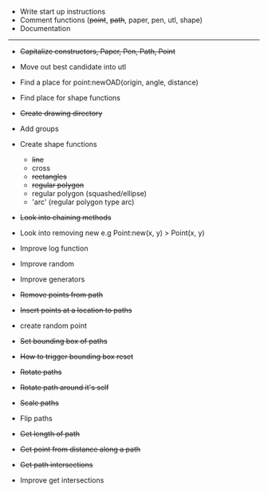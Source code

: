 * Write start up instructions
* Comment functions (~~point~~, ~~path~~, paper, pen, utl, shape)
* Documentation

---

* ~~Capitalize constructors, Paper, Pen, Path, Point~~

* Move out best candidate into utl
* Find a place for point:newOAD(origin, angle, distance)
* Find place for shape functions
* ~~Create drawing directory~~

* Add groups

* Create shape functions
  * ~~line~~
  * cross
  * ~~rectangles~~
  * ~~regular polygon~~
  * regular polygon (squashed/ellipse)
  * 'arc' (regular polygon type arc)


* ~~Look into chaining methods~~
* Look into removing new e.g Point:new(x, y) > Point(x, y)
* Improve log function
* Improve random
* Improve generators

* ~~Remove points from path~~
* ~~Insert points at a location to paths~~
* create random point

* ~~Set bounding box of paths~~
* ~~How to trigger bounding box reset~~

* ~~Rotate paths~~
* ~~Rotate path around it's self~~
* ~~Scale paths~~
* Flip paths

* ~~Get length of path~~
* ~~Get point from distance along a path~~
* ~~Get path intersections~~
* Improve get intersections